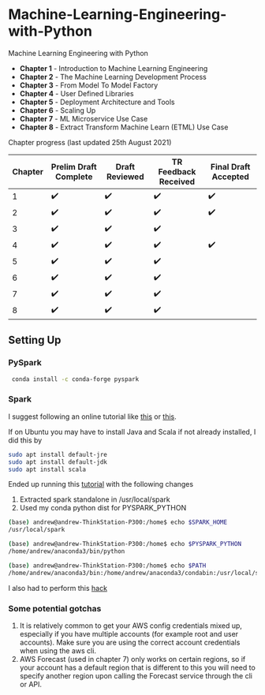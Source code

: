 # Machine-Learning-Engineering-with-Python
Machine Learning Engineering with Python


* **Chapter 1** - Introduction to Machine Learning Engineering
* **Chapter 2** - The Machine Learning Development Process
* **Chapter 3** - From Model To Model Factory
* **Chapter 4** - User Defined Libraries
* **Chapter 5** - Deployment Architecture and Tools
* **Chapter 6** - Scaling Up
* **Chapter 7** - ML Microservice Use Case
* **Chapter 8** - Extract Transform Machine Learn (ETML) Use Case

Chapter progress (last updated 25th August 2021)

| Chapter | Prelim Draft Complete | Draft Reviewed | TR Feedback Received | Final Draft Accepted |
| --- | --- | --- | --- | -- |
| 1 | :heavy_check_mark: | :heavy_check_mark: | :heavy_check_mark: | :heavy_check_mark:  |
| 2 | :heavy_check_mark: | :heavy_check_mark: | :heavy_check_mark: | :heavy_check_mark:  |
| 3 | :heavy_check_mark: | :heavy_check_mark: | :heavy_check_mark: | |
| 4 | :heavy_check_mark: |  :heavy_check_mark: | :heavy_check_mark: | :heavy_check_mark: |
| 5 | :heavy_check_mark: |  :heavy_check_mark:|:heavy_check_mark:  | |
| 6 | :heavy_check_mark: |  :heavy_check_mark:| :heavy_check_mark: | |
| 7 | :heavy_check_mark:| :heavy_check_mark: | :heavy_check_mark: | |
| 8 | :heavy_check_mark:|  :heavy_check_mark: | :heavy_check_mark:| |


## Setting Up


### PySpark
```bash
 conda install -c conda-forge pyspark 
```
### Spark
I suggest following an online tutorial like [this](https://dltlabs.medium.com/how-to-install-pyspark-13a07da0c75f) or [this](https://phoenixnap.com/kb/install-spark-on-ubuntu).

If on Ubuntu you may have to install Java and Scala if not already installed, I did this by

```bash
sudo apt install default-jre
sudo apt install default-jdk
sudo apt install scala
```

Ended up running this [tutorial](https://www.liquidweb.com/kb/how-to-install-apache-spark-on-ubuntu/) with the following changes

1. Extracted spark standalone in /usr/local/spark
2. Used my conda python dist for PYSPARK_PYTHON
```bash
(base) andrew@andrew-ThinkStation-P300:/home$ echo $SPARK_HOME
/usr/local/spark

(base) andrew@andrew-ThinkStation-P300:/home$ echo $PYSPARK_PYTHON
/home/andrew/anaconda3/bin/python

(base) andrew@andrew-ThinkStation-P300:/home$ echo $PATH
/home/andrew/anaconda3/bin:/home/andrew/anaconda3/condabin:/usr/local/sbin:/usr/local/bin:/usr/sbin:/usr/bin:/sbin:/bin:/usr/games:/usr/local/games:/snap/bin:/bin:/sbin:/usr/local/spark/bin:/usr/local/spark/sbin
```

I also had to perform this [hack](https://www.programmersought.com/article/82621638955/)

### Some potential gotchas

1. It is relatively common to get your AWS config credentials mixed up, especially if you have multiple accounts (for example root and user accounts). Make sure you are using the correct account credentials when using the aws cli.
2. AWS Forecast (used in chapter 7) only works on certain regions, so if your account has a default region that is different to this you will need to specify another region upon calling the Forecast service through the cli or API.
